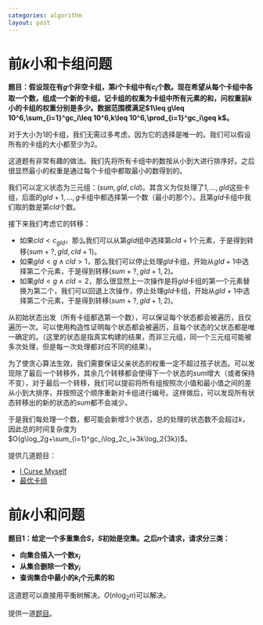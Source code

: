 ```yaml
---
categories: algorithm
layout: post
---
```


# 前$k$小和卡组问题

**题目：假设现在有$g$个非空卡组，第$i$个卡组中有$c_i$个数。现在希望从每个卡组中各取一个数，组成一个新的卡组，记卡组的权重为卡组中所有元素的和，问权重前$k$小的卡组的权重分别是多少。数据范围模满足$1\leq g\leq 10^6,\sum_{i=1}^gc_i\leq 10^6,k\leq 10^6,\prod_{i=1}^gc_i\geq k$。**

对于大小为$1$的卡组，我们无需过多考虑，因为它的选择是唯一的。我们可以假设所有的卡组的大小都至少为$2$。

这道题有非常有趣的做法。我们先将所有卡组中的数按从小到大进行排序好。之后很显然最小的权重是通过每个卡组中都取最小的数得到的。

我们可以定义状态为三元组：$(sum,gId,cId)$。其含义为仅处理了$1,\ldots,gId$这些卡组，后面的$gId+1,\ldots,g$卡组中都选择第一个数（最小的那个）。且第$gId$卡组中我们取的数是第$cId$个数。

接下来我们考虑它的转移：

- 如果$cId<c_{gId}$，那么我们可以从第$gId$组中选择第$cId+1$个元素，于是得到转移$(sum+?,gId,cId+1)$。
- 如果$gId<g\land cId>1$，那么我们可以停止处理$gId$卡组，开始从$gId+1$中选择第二个元素，于是得到转移$(sum+?,gId+1,2)$。
- 如果$gId<g\land cId=2$，那么很显然上一次操作是将$gId$卡组的第一个元素替换为第二个，我们可以回退上次操作，停止处理$gId$卡组，开始从$gId+1$中选择第二个元素，于是得到转移$(sum+?,gId+1,2)$。

从初始状态出发（所有卡组都选第一个数），可以保证每个状态都会被遍历，且仅遍历一次。可以使用构造性证明每个状态都会被遍历，且每个状态的父状态都是唯一确定的。（这里的状态是指真实构建的结果，而非三元组，同一个三元组可能被多次处理，但是每一次处理都对应不同的结果）。

为了使贪心算法生效，我们需要保证父亲状态的权重一定不超过孩子状态。可以发现除了最后一个转移外，其余几个转移都会使得下一个状态的$sum$增大（或者保持不变），对于最后一个转移，我们可以提前将所有组按照次小值和最小值之间的差从小到大排序，并按照这个顺序重新对卡组进行编号。这样做后，可以发现所有状态转移出的新的状态的$sum$都不会减少。

于是我们每处理一个数，都可能会新增$3$个状态，总的处理的状态数不会超过$k$，因此总的时间复杂度为$O(g\log_2g+\sum_{i=1}^gc_i\log_2c_i+3k\log_2{3k})$。

提供几道题目：

- [I Curse Myself](https://codeforces.com/gym/102253/problem/I)
- [最优卡组](https://loj.ac/problem/6254)

# 前$k$小和问题

**题目1：给定一个多重集合$S$，$S$初始是空集。之后$n$个请求，请求分三类：**

- **向集合插入一个数$x_i$**
- **从集合删除一个数$y_i$**
- **查询集合中最小的$k_i$个元素的和**

这道题可以直接用平衡树解决。$O(n\log_2n)$可以解决。

提供一道[题目](https://codeforces.com/contest/799/problem/E)。